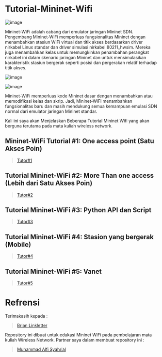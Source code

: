 # Tutorial-Mininet-Wifi


![image](https://user-images.githubusercontent.com/91620434/193069179-02064713-c836-44df-9b98-d60be1175571.png)


Mininet-WiFi adalah cabang dari emulator jaringan Mininet SDN. Pengembang Mininet-WiFi memperluas fungsionalitas Mininet dengan menambahkan stasiun WiFi virtual dan titik akses berdasarkan driver nirkabel Linux standar dan driver simulasi nirkabel 80211_hwsim. Mereka juga menambahkan kelas untuk memungkinkan penambahan perangkat nirkabel ini dalam skenario jaringan Mininet dan untuk mensimulasikan karakteristik stasiun bergerak seperti posisi dan pergerakan relatif terhadap titik akses.

![image](https://user-images.githubusercontent.com/91620434/193069356-2c3a7dde-8879-47af-9988-70f4c9f05a44.png)

![image](https://user-images.githubusercontent.com/91620434/193069420-5f0b501e-6932-4414-b004-ba297ff3bdec.png)


Mininet-WiFi memperluas kode Mininet dasar dengan menambahkan atau memodifikasi kelas dan skrip. Jadi, Mininet-WiFi menambahkan fungsionalitas baru dan masih mendukung semua kemampuan emulasi SDN normal dari emulator jaringan Mininet standar.

Kali ini saya akan Menjelaskan Beberapa Tutorial Mininet Wifi yang akan berguna terutama pada mata kuliah wireless network.

## Mininet-WiFi Tutorial #1: One access point (Satu Akses Poin)
> [Tutor#1](https://github.com/fajrrmdhn/Tutorial-Mininet-Wifi/blob/main/Mininet-WiFi%20Tutorial%20%231%3A%20One%20access%20point..md) 

## Tutorial Mininet-WiFi #2: More Than one access (Lebih dari Satu Akses Poin)
> [Tutor#2](https://github.com/fajrrmdhn/Tutorial-Mininet-Wifi/blob/main/Mininet-WiFi%20Tutorial%20%232:%20More%20Than%20one%20access.md) 

## Tutorial Mininet-WiFi #3: Python API dan Script
> [Tutor#3](https://github.com/fajrrmdhn/Tutorial-Mininet-Wifi/blob/main/Mininet-WiFi%20Tutorial%20%233:%20Python%20API%20dan%20Script.md)

## Tutorial Mininet-WiFi #4: Stasion yang bergerak (Mobile)
> [Tutor#4](https://github.com/fajrrmdhn/Tutorial-Mininet-Wifi/blob/main/Mininet-WiFi%20Tutorial%20%234:%20Stasion%20yang%20bergerak%20(Mobile).md)

## Tutorial Mininet-WiFi #5: Vanet
> [Tutor#5](https://github.com/fajrrmdhn/Tutorial-Mininet-Wifi/blob/main/Mininet-WiFi%20Tutorial%20%235:%20Vanet.md)


# Refrensi
Terimakasih kepada :
> [Brian Linkletter](https://www.brianlinkletter.com/2016/04/mininet-wifi-software-defined-network-emulator-supports-wifi-networks/)

Repository ini dibuat untuk edukasi Mininet WiFi pada pembelajaran mata kuliah Wireless Network. Partner saya dalam membuat repository ini :
> [Muhammad Alfi Syahrial](https://github.com/muhammadalfi-sy)
